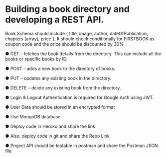 # Building a book directory and developing a REST API.


Book Schema should include { title, image, author, dateOfPublication, chapters (array),
price }, It should check conditionally for FIRSTBOOK as coupon code and the price should be
discounted by 30%

● GET – fetches the book details from the directory. This can include all the books or
specific books by ID.

● POST – adds a new book to the directory of books.


● PUT – updates any existing book in the directory.


● DELETE – delete any existing book from the directory.


● Login & Logout Authentication is required for Google Auth using JWT.


● User Data should be stored in an encrypted format


● Use MongoDB database


● Deploy code in Heroku and share the link


● Also, deploy code in git and share the Repo Link


● Project API should be testable in postman and share the Postman JSON file
